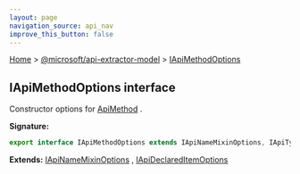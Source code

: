 ```yaml
---
layout: page
navigation_source: api_nav
improve_this_button: false
---
```



[Home](./index.md) &gt; [@microsoft/api-extractor-model](./api-extractor-model.md) &gt; [IApiMethodOptions](./api-extractor-model.iapimethodoptions.md)

## IApiMethodOptions interface

Constructor options for [ApiMethod](./api-extractor-model.apimethod.md) .

<b>Signature:</b>

```typescript
export interface IApiMethodOptions extends IApiNameMixinOptions, IApiTypeParameterListMixinOptions, IApiParameterListMixinOptions, IApiReleaseTagMixinOptions, IApiReturnTypeMixinOptions, IApiStaticMixinOptions, IApiOptionalMixinOptions, IApiDeclaredItemOptions
```
<b>Extends:</b> [IApiNameMixinOptions](./api-extractor-model.iapinamemixinoptions.md) , [IApiDeclaredItemOptions](./api-extractor-model.iapideclareditemoptions.md)
